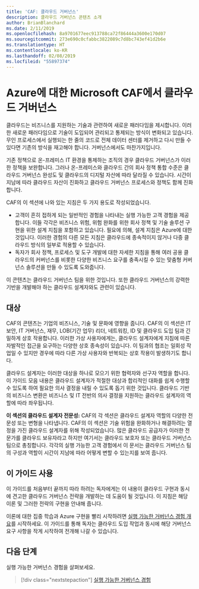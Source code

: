 ```yaml
---
title: 'CAF: 클라우드 거버넌스'
description: 클라우드 거버넌스 콘텐츠 소개
author: BrianBlanchard
ms.date: 2/11/2019
ms.openlocfilehash: 8a9701677eec913788ca72f86444a3600e170d07
ms.sourcegitcommit: 273e690c0cfabbc3822089c7d8bc743ef41d2b6e
ms.translationtype: HT
ms.contentlocale: ko-KR
ms.lasthandoff: 02/08/2019
ms.locfileid: "55897374"
---
```

# <a name="cloud-governance-in-the-microsoft-caf-for-azure"></a>Azure에 대한 Microsoft CAF에서 클라우드 거버넌스

클라우드는 비즈니스를 지원하는 기술과 관련하여 새로운 패러다임을 제시합니다. 이러한 새로운 패러다임으로 기술이 도입되어 관리되고 통제되는 방식이 변화되고 있습니다. 무인 프로세스에서 실행되는 한 줄의 코드로 전체 데이터 센터를 제거하고 다시 만들 수 있다면 기존의 방식을 재고해야 합니다. 거버넌스에서도 마찬가지입니다.

기존 정책으로 온-프레미스 IT 환경을 통제하는 조직의 경우 클라우드 거버넌스가 이러한 정책을 보완합니다. 그러나 온-프레미스와 클라우드 간의 회사 정책 통합 수준은 클라우드 거버넌스 완성도 및 클라우드의 디지털 자산에 따라 달라질 수 있습니다. 시간이 지남에 따라 클라우드 자산이 진화하고 클라우드 거버넌스 프로세스와 정책도 함께 진화합니다.

CAF의 이 섹션에 나와 있는 지침은 두 가지 용도로 작성되었습니다.

* 고객이 흔히 접하게 되는 일반적인 경험을 나타내는 실행 가능한 고객 경험을 제공합니다. 이들 각각은 비즈니스 위험, 위험 완화를 위한 회사 정책 및 기술 솔루션 구현을 위한 설계 지침을 포함하고 있습니다. 필요에 의해, 설계 지침은 Azure에 대한 것입니다. 이러한 경험의 다른 모든 지침은 클라우드에 종속적이지 않거나 다중 클라우드 방식의 일부로 적용할 수 있습니다.
* 독자가 회사 정책, 프로세스 및 도구 개발에 대한 자세한 지침을 통해 여러 공용 클라우드의 커버넌스를 비롯한 다양한 비즈니스 요구를 충족시킬 수 있는 맞춤형 커버넌스 솔루션을 만들 수 있도록 도와줍니다.

이 콘텐츠는 클라우드 거버넌스 팀을 위한 것입니다. 또한 클라우드 거버넌스의 강력한 기반을 개발해야 하는 클라우드 설계자와도 관련이 있습니다.

## <a name="audience"></a>대상

CAF의 콘텐츠는 기업의 비즈니스, 기술 및 문화에 영향을 줍니다. CAF의 이 섹션은 IT 보안, IT 거버넌스, 재무, LOB(기간 업무) 리더, 네트워킹, ID 및 클라우드 도입 팀과 긴밀하게 상호 작용합니다. 이러한 가상 사용자에게는, 클라우드 설계자에게 지침에 따른 자발적인 접근을 요구하는 다양한 상호 종속성이 있습니다. 이 팀과의 협조는 일회성 작업일 수 있지만 경우에 따라 다른 가상 사용자와 반복되는 상호 작용이 발생하기도 합니다.

클라우드 설계자는 이러한 대상을 하나로 모으기 위한 협력자와 선구자 역할을 합니다. 이 가이드 모음 내용은 클라우드 설계자가 적절한 대상과 합리적인 대화를 쉽게 수행할 수 있도록 하여 필요한 의사 결정을 내릴 수 있도록 돕기 위한 것입니다. 클라우드 기반의 비즈니스 변환은 비즈니스 및 IT 전반의 의사 결정을 지원하는 클라우드 설계자의 역할에 따라 좌우됩니다.

**이 섹션의 클라우드 설계자 전문성:** CAF의 각 섹션은 클라우드 설계자 역할의 다양한 전문성 또는 변형을 나타냅니다. CAF의 이 섹션은 기술 위험을 완화하거나 해결하려는 열정을 가진 클라우드 설계자를 위해 작성되었습니다. 많은 클라우드 공급자가 이러한 전문가를 클라우드 보유자라고 하지만 여기서는 클라우드 보호자 또는 클라우드 거버넌스 팀으로 총칭합니다. 각각의 실행 가능한 고객 경험에서 이 문서는 클라우드 거버넌스 팀의 구성과 역할이 시간이 지남에 따라 어떻게 변할 수 있는지를 보여 줍니다.

## <a name="using-this-guide"></a>이 가이드 사용

이 가이드를 처음부터 끝까지 따라 하려는 독자에게는 이 내용이 클라우드 구현과 동시에 견고한 클라우드 거버넌스 전략을 개발하는 데 도움이 될 것입니다. 이 지침은 해당 이론 및 그러한 전략의 구현을 안내해 줍니다.

이론에 대한 집중 학습과 Azure 구현을 빨리 시작하려면 [실행 가능한 거버넌스 경험 개요](./journeys/overview.md)를 시작하세요. 이 가이드를 통해 독자는 클라우드 도입 작업과 동시에 해당 거버넌스 요구 사항을 작게 시작하여 전개해 나갈 수 있습니다.

## <a name="next-steps"></a>다음 단계

실행 가능한 거버넌스 경험을 살펴보세요.

> [!div class="nextstepaction"]
> [실행 가능한 거버넌스 경험](./journeys/overview.md)
